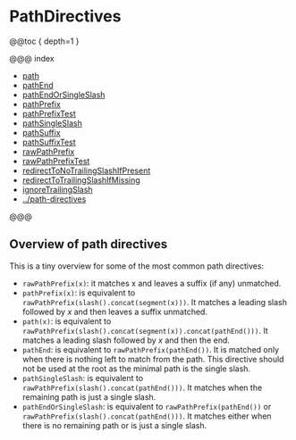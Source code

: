 # PathDirectives

@@toc { depth=1 }

@@@ index

* [path](path.md)
* [pathEnd](pathEnd.md)
* [pathEndOrSingleSlash](pathEndOrSingleSlash.md)
* [pathPrefix](pathPrefix.md)
* [pathPrefixTest](pathPrefixTest.md)
* [pathSingleSlash](pathSingleSlash.md)
* [pathSuffix](pathSuffix.md)
* [pathSuffixTest](pathSuffixTest.md)
* [rawPathPrefix](rawPathPrefix.md)
* [rawPathPrefixTest](rawPathPrefixTest.md)
* [redirectToNoTrailingSlashIfPresent](redirectToNoTrailingSlashIfPresent.md)
* [redirectToTrailingSlashIfMissing](redirectToTrailingSlashIfMissing.md)
* [ignoreTrailingSlash](ignoreTrailingSlash.md)
* [../path-directives](../path-directives.md)

@@@

<a id="overview-path"></a>
## Overview of path directives

This is a tiny overview for some of the most common path directives:

* `rawPathPrefix(x)`: it matches x and leaves a suffix (if any) unmatched.
* `pathPrefix(x)`: is equivalent to `rawPathPrefix(slash().concat(segment(x)))`. It matches a leading slash followed by _x_ and then leaves a suffix unmatched.
* `path(x)`: is equivalent to `rawPathPrefix(slash().concat(segment(x)).concat(pathEnd()))`. It matches a leading slash followed by _x_ and then the end.
* `pathEnd`: is equivalent to `rawPathPrefix(pathEnd())`. It is matched only when there is nothing left to match from the path. This directive should not be used at the root as the minimal path is the single slash.
* `pathSingleSlash`: is equivalent to `rawPathPrefix(slash().concat(pathEnd()))`. It matches when the remaining path is just a single slash.
* `pathEndOrSingleSlash`: is equivalent to `rawPathPrefix(pathEnd())` or `rawPathPrefix(slash().concat(pathEnd()))`. It matches either when there is no remaining path or is just a single slash.

